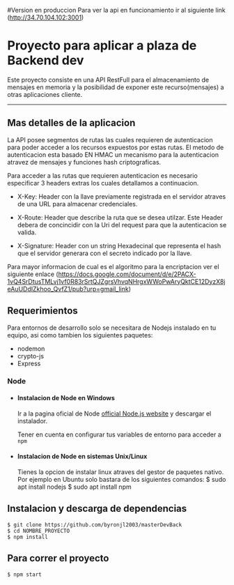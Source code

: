 #Version en produccion
Para ver la api en funcionamiento ir al siguiente link
(http://34.70.104.102:3001)
# Proyecto para aplicar a plaza de Backend dev

Este proyecto consiste en una API RestFull para el almacenamiento de mensajes en memoria y la posibilidad de exponer este recurso(mensajes) a otras aplicaciones cliente.

---
## Mas detalles de la aplicacion
La API posee segmentos de rutas las cuales requieren de autenticacion para poder acceder a los recursos expuestos por estas rutas.
El metodo de autenticacion esta basado EN HMAC un mecanismo para la autenticacion atravez de mensajes y funciones hash criptograficas.

Para acceder a las rutas que requieren autenticacion es necesario especificar 3 headers extras los cuales detallamos a continuacion.

* X-Key: Header con la llave previamente registrada en el servidor atraves de una URL para almacenar credenciales.
* X-Route: Header que describe la ruta que se desea utilzar. Este Header debera de concincidir con la Uri del request para que la autenticacion se valida.

* X-Signature: Header con un string Hexadecinal que representa el hash que el servidor generara con el secreto indicado por la llave.

Para mayor informacion de cual es el algoritmo para la encriptacion ver el siguiente enlace (https://docs.google.com/document/d/e/2PACX-1vQ4SrDtusTMLvj1vf0R83rSrtQJZgrsVhvqNHrgxWWoPwAryQktCE12DyzX8jeAuUDdIZkhoo_QvfZ1/pub?urp=gmail_link) 



## Requerimientos

Para entornos de desarrollo solo se necesitara de Nodejs instalado en tu equipo, asi como tambien los siguientes paquetes:

* nodemon
* crypto-js
* Express 

### Node
- #### Instalacion de Node en Windows

  Ir a la pagina oficial de Node [official Node.js website](https://nodejs.org/) y descargar el instalador.

  Tener en cuenta en configurar tus variables de entorno para acceder a `npm`

- #### Instalacion de Node en sistemas Unix/Linux

    Tienes la opcion de instalar linux atraves del gestor de paquetes nativo.
    Por ejemplo en Ubuntu solo bastara de los siguientes comandos:
      $ sudo apt install nodejs
      $ sudo apt install npm




## Instalacion y descarga de dependencias

    $ git clone https://github.com/byronjl2003/masterDevBack
    $ cd NOMBRE_PROYECTO
    $ npm install


## Para correr el proyecto

    $ npm start



